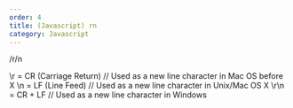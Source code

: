 ```yaml
---
order: 4
title: (Javascript) rn
category: Javascript
---
```


/r/n

\r = CR (Carriage Return) // Used as a new line character in Mac OS before X
\n = LF (Line Feed) // Used as a new line character in Unix/Mac OS X
\r\n = CR + LF // Used as a new line character in Windows

